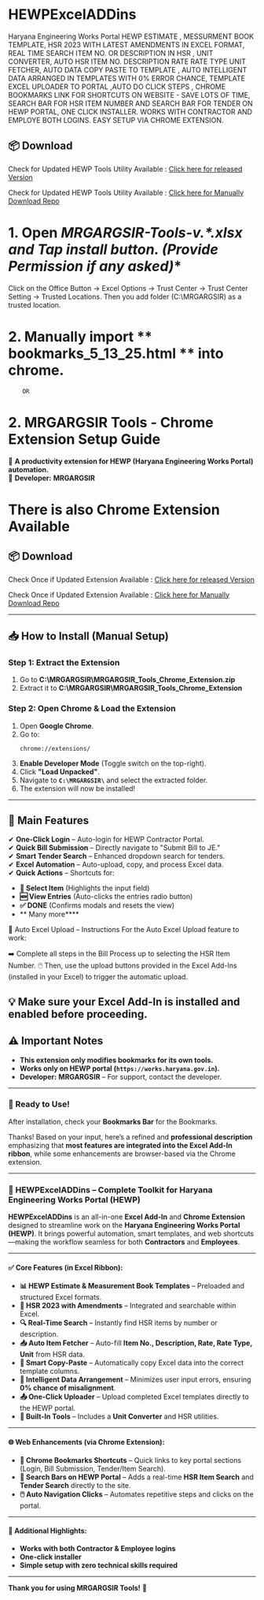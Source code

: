 # HEWPExcelADDins
Haryana Engineering Works Portal 
HEWP ESTIMATE , MESSURMENT BOOK TEMPLATE, HSR 2023 WITH LATEST AMENDMENTS IN EXCEL FORMAT, REAL TIME SEARCH ITEM NO. OR DESCRIPTION IN HSR ,  UNIT CONVERTER, AUTO HSR ITEM NO. DESCRIPTION RATE RATE TYPE UNIT FETCHER, AUTO DATA COPY PASTE TO TEMPLATE , AUTO INTELLIGENT DATA ARRANGED IN TEMPLATES WITH 0% ERROR CHANCE, TEMPLATE EXCEL UPLOADER TO PORTAL ,AUTO DO CLICK STEPS , CHROME BOOKMARKS LINK FOR SHORTCUTS ON WEBSITE - SAVE LOTS OF TIME, SEARCH BAR FOR HSR ITEM NUMBER AND SEARCH BAR FOR TENDER ON HEWP PORTAL, ONE CLICK INSTALLER. WORKS WITH CONTRACTOR AND EMPLOYE BOTH LOGINS. EASY SETUP VIA CHROME EXTENSION.

## 📦 Download

Check for Updated HEWP Tools Utility Available : [Click here for released Version](https://github.com/mrgargsir/HEWPExcelADDins/releases/latest)

Check for Updated HEWP Tools Utility Available : [Click here for Manually Download Repo](https://github.com/mrgargsir/HEWPExcelADDins/)


# 1. Open **MRGARGSIR-Tools-v*.*.xlsx and Tap install button. (Provide Permission if any asked)**

Click on the Office Button -> Excel Options -> Trust Center -> Trust Center Setting -> Trusted Locations. Then you add  folder (C:\MRGARGSIR) as a trusted location.

# 2. Manually import ** bookmarks_5_13_25.html ** into chrome.

		OR

# 2. **MRGARGSIR Tools - Chrome Extension Setup Guide**  

🚀 **A productivity extension for HEWP (Haryana Engineering Works Portal) automation.**  
📌 **Developer:** **MRGARGSIR**  

# There is also Chrome Extension Available
## 📦 Download
	
 Check Once if Updated Extension Available : [Click here for released Version](https://github.com/mrgargsir/HEWPContractorextension/releases/latest)
 
 Check Once if Updated Extension Available : [Click here for Manually Download Repo](https://github.com/mrgargsir/HEWPContractorextension)
 
---

## **📥 How to Install (Manual Setup)**  

### **Step 1: Extract the Extension**  
1. Go to  **C:\MRGARGSIR\MRGARGSIR_Tools_Chrome_Extension.zip**   
2. Extract it to **C:\MRGARGSIR\MRGARGSIR_Tools_Chrome_Extension**

### **Step 2: Open Chrome & Load the Extension**  
1. Open **Google Chrome**.  
2. Go to:  
   ```
   chrome://extensions/
   ```  
3. **Enable Developer Mode** (Toggle switch on the top-right).  
4. Click **"Load Unpacked"**.  
5. Navigate to **`C:\MRGARGSIR\`** and select the extracted folder.  
6. The extension will now be installed!  

---

## **🔧 Main Features**  

✔ **One-Click Login** – Auto-login for HEWP Contractor Portal.  
✔ **Quick Bill Submission** – Directly navigate to "Submit Bill to JE."  
✔ **Smart Tender Search** – Enhanced dropdown search for tenders.  
✔ **Excel Automation** – Auto-upload, copy, and process Excel data.  
✔ **Quick Actions** – Shortcuts for:  
   - **🎯 Select Item** (Highlights the input field)  
   - **🆕 View Entries** (Auto-clicks the entries radio button)  
   - **✅ DONE** (Confirms modals and resets the view)
   - ** Many more****
     
📝 Auto Excel Upload – Instructions
For the Auto Excel Upload feature to work:

➡️ Complete all steps in the Bill Process up to selecting the HSR Item Number.
🖱️ Then, use the upload buttons provided in the Excel Add-Ins (installed in your Excel) to trigger the automatic upload.

💡 Make sure your Excel Add-In is installed and enabled before proceeding.
---

## **⚠️ Important Notes**  
- **This extension only modifies bookmarks for its own tools.**  
- **Works only on HEWP portal (`https://works.haryana.gov.in`).**  
- **Developer:** **MRGARGSIR** – For support, contact the developer.  

---

### **🎉 Ready to Use!**  
After installation, check your **Bookmarks Bar** for the Bookmarks.  

Thanks! Based on your input, here’s a refined and **professional description** emphasizing that **most features are integrated into the Excel Add-In ribbon**, while some enhancements are browser-based via the Chrome extension.

---

### 🧩 HEWPExcelADDins – Complete Toolkit for Haryana Engineering Works Portal (HEWP)

**HEWPExcelADDins** is an all-in-one **Excel Add-In** and **Chrome Extension** designed to streamline work on the **Haryana Engineering Works Portal (HEWP)**. It brings powerful automation, smart templates, and web shortcuts—making the workflow seamless for both **Contractors** and **Employees**.

---

#### ✅ Core Features (in Excel Ribbon):

* **📊 HEWP Estimate & Measurement Book Templates** – Preloaded and structured Excel formats.
* **📘 HSR 2023 with Amendments** – Integrated and searchable within Excel.
* **🔍 Real-Time Search** – Instantly find HSR items by number or description.
* **📥 Auto Item Fetcher** – Auto-fill **Item No., Description, Rate, Rate Type, Unit** from HSR data.
* **📌 Smart Copy-Paste** – Automatically copy Excel data into the correct template columns.
* **🧠 Intelligent Data Arrangement** – Minimizes user input errors, ensuring **0% chance of misalignment**.
* **📤 One-Click Uploader** – Upload completed Excel templates directly to the HEWP portal.
* **🧮 Built-In Tools** – Includes a **Unit Converter** and HSR utilities.

---

#### 🌐 Web Enhancements (via Chrome Extension):

* **🔖 Chrome Bookmarks Shortcuts** – Quick links to key portal sections (Login, Bill Submission, Tender/Item Search).
* **🧭 Search Bars on HEWP Portal** – Adds a real-time **HSR Item Search** and **Tender Search** directly to the site.
* **🖱️ Auto Navigation Clicks** – Automates repetitive steps and clicks on the portal.

---

#### 🚀 Additional Highlights:

* **Works with both Contractor & Employee logins**
* **One-click installer**
* **Simple setup with zero technical skills required**

---




**Thank you for using MRGARGSIR Tools!** 🚀
